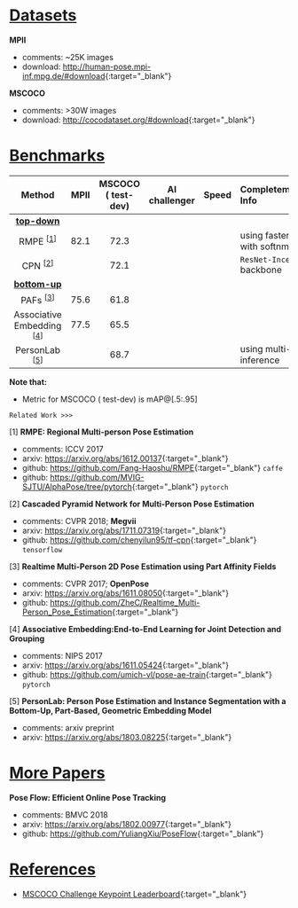 <!-- category: benchmark -->
<!-- theme: pose estimation -->
<!-- date: 2018/08/07 -->

# <u>Datasets</u>

**MPII**

- comments: ~25K images
- download: <http://human-pose.mpi-inf.mpg.de/#download>{:target="_blank"}

**MSCOCO**

- comments: >30W images
- download: <http://cocodataset.org/#download>{:target="_blank"}

# <u>Benchmarks</u>

| Method                                     | MPII     | MSCOCO ( test-dev)    | AI challenger | Speed     | Completementary Info                                          |
| :-------------------:                      | :------: | :------:              | :------:      | :------:  | :----------------------                                       |
| **<u>top-down</u>**                        |          |                       |               |           |                                                               |
| RMPE <sup>[[1](#1)]</sup>                  | 82.1     | 72.3                  |               |           | using faster-rcnn with softnms                                |
| CPN <sup>[[2](#2)]</sup>                   |          | 72.1                  |               |           | `ResNet-Inception` backbone                                   |
| **<u>bottom-up</u>**                       |          |                       |               |           |                                                               |
| PAFs <sup>[[3](#3)]</sup>                  | 75.6     | 61.8                  |               |           |                                                               |
| Associative Embedding <sup>[[4](#4)]</sup> | 77.5     | 65.5                  |               |           |                                                               |
| PersonLab <sup>[[5](#5)]</sup>             |          | 68.7                  |               |           | using multi-scale inference                                   |

**Note that:** 

-  Metric for MSCOCO ( test-dev) is mAP@[.5:.95]

`Related Work >>>`

<span id="1">[1]</span> **RMPE: Regional Multi-person Pose Estimation**

- comments: ICCV 2017
- arxiv: <https://arxiv.org/abs/1612.00137>{:target="_blank"}
- github: <https://github.com/Fang-Haoshu/RMPE>{:target="_blank"} `caffe`
- github: <https://github.com/MVIG-SJTU/AlphaPose/tree/pytorch>{:target="_blank"} `pytorch`

<span id="2">[2]</span> **Cascaded Pyramid Network for Multi-Person Pose Estimation**
    
- comments: CVPR 2018; **Megvii**
- arxiv: <https://arxiv.org/abs/1711.07319>{:target="_blank"}
- github: <https://github.com/chenyilun95/tf-cpn>{:target="_blank"} `tensorflow`

<span id="3">[3]</span> **Realtime Multi-Person 2D Pose Estimation using Part Affinity Fields**

- comments: CVPR 2017; **OpenPose**
- arxiv: <https://arxiv.org/abs/1611.08050>{:target="_blank"}
- github: <https://github.com/ZheC/Realtime_Multi-Person_Pose_Estimation>{:target="_blank"}

<span id="4">[4]</span> **Associative Embedding:End-to-End Learning for Joint Detection and Grouping**

- comments: NIPS 2017
- arxiv: <https://arxiv.org/abs/1611.05424>{:target="_blank"}
- github: <https://github.com/umich-vl/pose-ae-train>{:target="_blank"} `pytorch`

<span id="5">[5]</span> **PersonLab: Person Pose Estimation and Instance Segmentation with a Bottom-Up, Part-Based, Geometric Embedding Model**

- comments: arxiv preprint
- arxiv: <https://arxiv.org/abs/1803.08225>{:target="_blank"}

# <u>More Papers</u>

**Pose Flow: Efficient Online Pose Tracking**

- comments: BMVC 2018
- arxiv: <https://arxiv.org/abs/1802.00977>{:target="_blank"}
- github: <https://github.com/YuliangXiu/PoseFlow>{:target="_blank"}

# <u>References</u>

- [MSCOCO Challenge Keypoint Leaderboard](http://cocodataset.org/#keypoints-leaderboard){:target="_blank"}